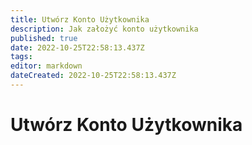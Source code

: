 ```yaml
---
title: Utwórz Konto Użytkownika
description: Jak założyć konto użytkownika
published: true
date: 2022-10-25T22:58:13.437Z
tags: 
editor: markdown
dateCreated: 2022-10-25T22:58:13.437Z
---
```


# Utwórz Konto Użytkownika